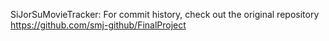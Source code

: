  SiJorSuMovieTracker:
For commit history, check out the original repository
https://github.com/smj-github/FinalProject
